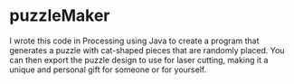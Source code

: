 # puzzleMaker

I wrote this code in Processing using Java to create a program that generates a puzzle with cat-shaped pieces that are randomly placed. You can then export the puzzle design to use for laser cutting, making it a unique and personal gift for someone or for yourself.



